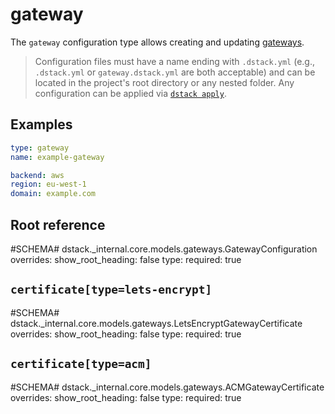 # gateway

The `gateway` configuration type allows creating and updating [gateways](../../services.md).

> Configuration files must have a name ending with `.dstack.yml` (e.g., `.dstack.yml` or `gateway.dstack.yml` are both acceptable)
> and can be located in the project's root directory or any nested folder.
> Any configuration can be applied via [`dstack apply`](../cli/index.md#dstack-apply).

## Examples

<div editor-title="gateway.dstack.yml"> 

```yaml
type: gateway
name: example-gateway

backend: aws
region: eu-west-1
domain: example.com
```

</div>


## Root reference

#SCHEMA# dstack._internal.core.models.gateways.GatewayConfiguration
    overrides:
      show_root_heading: false
      type:
        required: true

## `certificate[type=lets-encrypt]`

#SCHEMA# dstack._internal.core.models.gateways.LetsEncryptGatewayCertificate
    overrides:
      show_root_heading: false
      type:
        required: true

## `certificate[type=acm]`

#SCHEMA# dstack._internal.core.models.gateways.ACMGatewayCertificate
    overrides:
      show_root_heading: false
      type:
        required: true
